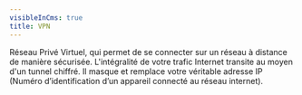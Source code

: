 ```yaml
---
visibleInCms: true
title: VPN
---
```

<!--StartFragment-->

Réseau Privé Virtuel, qui permet de se connecter sur un réseau à distance de manière sécurisée. L'intégralité de votre trafic Internet transite au moyen d'un tunnel chiffré. Il masque et remplace votre véritable adresse IP (Numéro d’identification d’un appareil connecté au réseau internet).

<!--EndFragment-->